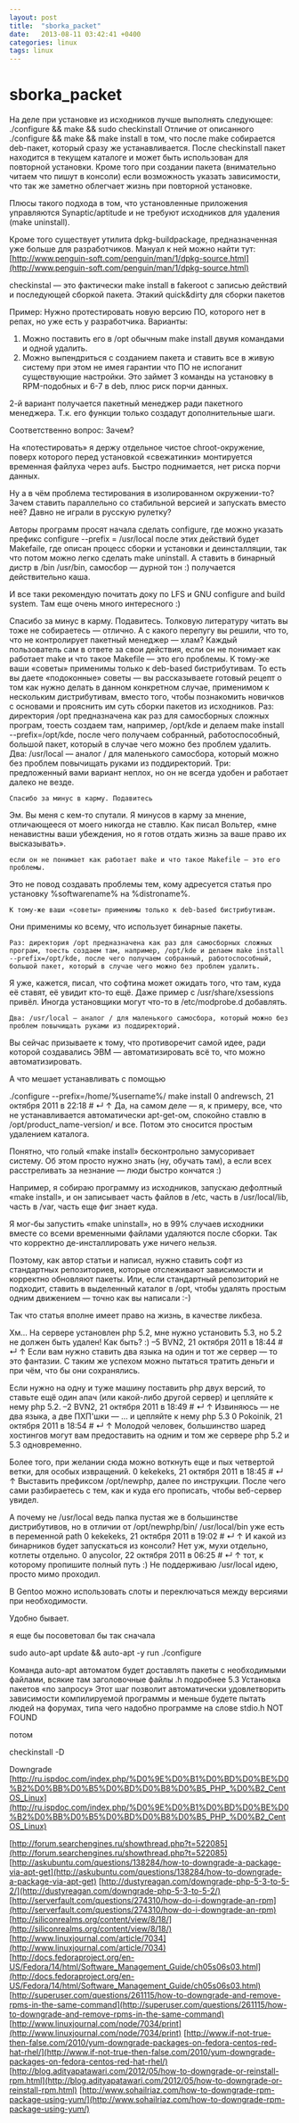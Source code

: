 ```yaml
---
layout: post
title:  "sborka_packet"
date:   2013-08-11 03:42:41 +0400
categories: linux
tags: linux
---
```


# sborka_packet
На деле при установке из исходников лучше выполнять следующее:
./configure && make && sudo checkinstall
Отличие от описанного ./configure && make && make install в том, что после make собирается deb-пакет, который сразу же устанавливается. После checkinstall пакет находится в текущем каталоге и может быть использован для повторной установки. Кроме того при создании пакета (внимательно читаем что пишут в консоли) если возможность указать зависимости, что так же заметно облегчает жизнь при повторной установке.

Плюсы такого подхода в том, что установленные приложения управляются Synaptic/aptitude и не требуют исходников для удаления (make uninstall).

Кроме того существует утилита dpkg-buildpackage, предназначенная уже больше для разработчиков. Мануал к ней можно найти тут: [http://www.penguin-soft.com/penguin/man/1/dpkg-source.html](http://www.penguin-soft.com/penguin/man/1/dpkg-source.html) 

checkinstal — это фактически make install в fakeroot с записью действий и последующей сборкой пакета. Этакий quick&dirty для сборки пакетов





 Пример:
Нужно протестировать новую версию ПО, которого нет в репах, но уже есть у разработчика.
Варианты:
1. Можно поставить его в /opt обычным make install двумя командами и одной удалить.
2. Можно выпендриться с созданием пакета и ставить все в живую систему при этом не имея гарантии что ПО не испоганит существующие настройки. Это займет 3 команды на установку в RPM-подобных и 6-7 в deb, плюс риск порчи данных.

2-й вариант получается пакетный менеджер ради пакетного менеджера.
Т.к. его функции только создадут дополнительные шаги.

Соответственно вопрос: Зачем?


На «потестировать» я держу отдельное чистое chroot-окружение, поверх которого перед установкой «свежатинки» монтируется временная файлуха через aufs. Быстро поднимается, нет риска порчи данных. 





Ну а в чём проблема тестирования в изолированном окружении-то? Зачем ставить параллельно со стабильной версией и запускать вместо неё? Давно не играли в русскую рулетку? 

Авторы программ просят начала сделать configure, где можно указать префикс
configure --prefix = /usr/local после этих действий будет Makefaile,
где описан процесс сборки и установки и деинсталляции,
так что потом можно легко сделать make uninstall.
А ставить в бинарный дистр в /bin /usr/bin, самосбор — дурной тон :) получается действительно каша.

И все таки рекомендую почитать доку по LFS и GNU configure and build system.
Там еще очень много интересного :) 





 Спасибо за минус в карму. Подавитесь. Толковую литературу читать вы тоже не собираетесь — отлично. А с какого перепугу вы решили, что то, что не контролирует пакетный менеджер — хлам? Каждый пользователь сам в ответе за свои действия, если он не понимает как работает make и что такое Makefile — это его проблемы. К тому-же ваши «советы» применимы только к deb-based бистрибутивам. То есть вы даете «подоконные» советы — вы рассказываете готовый рецепт о том как нужно делать в данном конкретном случае, применимом к нескольким дистрибутивам, вместо того, чтобы познакомить новичков с основами и прояснить им суть сборки пакетов из исходников.
Раз: директория /opt предназначена как раз для самосборных сложных програм, тоесть создаем там, например, /opt/kde и делаем make install --prefix=/opt/kde, после чего получаем собранный, работоспособный, большой пакет, который в случае чего можно без проблем удалить.
Два: /usr/local — аналог / для маленького самосбора, который можно без проблем повычищать руками из поддиректорий.
Три: предложенный вами вариант неплох, но он не всегда удобен и работает далеко не везде. 




    Спасибо за минус в карму. Подавитесь

Эм. Вы меня с кем-то спутали. Я минусов в карму за мнение, отличающееся от моего никогда не ставлю. Как писал Вольтер, «мне ненавистны ваши убеждения, но я готов отдать жизнь за ваше право их высказывать».

    если он не понимает как работает make и что такое Makefile — это его проблемы.

Это не повод создавать проблемы тем, кому адресуется статья про установку %softwarename% на %distroname%.

    К тому-же ваши «советы» применимы только к deb-based бистрибутивам. 

Они применимы ко всему, что использует бинарные пакеты.

    Раз: директория /opt предназначена как раз для самосборных сложных програм, тоесть создаем там, например, /opt/kde и делаем make install --prefix=/opt/kde, после чего получаем собранный, работоспособный, большой пакет, который в случае чего можно без проблем удалить.

Я уже, кажется, писал, что софтина может ожидать того, что там, куда её ставят, её увидит кто-то ещё. Даже пример с /usr/share/xsessions привёл. Иногда установщики могут что-то в /etc/modprobe.d добавлять.

    Два: /usr/local — аналог / для маленького самосбора, который можно без проблем повычищать руками из поддиректорий.

Вы сейчас призываете к тому, что противоречит самой идее, ради которой создавались ЭВМ — автоматизировать всё то, что можно автоматизировать.






 А что мешает устанавливать с помощью

./configure --prefix=/home/%username%/
make install
0
andrewsch, 21 октября 2011 в 22:18 #
↵
↑
Да, на самом деле — я, к примеру, все, что не устанавливается автоматически apt-get-ом, спокойно ставлю в /opt/product_name-version/ и все. Потом это сносится простым удалением каталога.

Понятно, что голый «make install» бесконтрольно замусоривает систему. Об этом просто нужно знать (ну, обучать там), а если всех расстреливать за незнание — люди быстро кончатся :) 












Например, я собираю программу из исходников, запускаю дефолтный «make install», и он записывает часть файлов в /etc, часть в /usr/local/lib, часть в /var, часть еще фиг знает куда.

Я мог-бы запустить «make uninstall», но в 99% случаев исходники вместе со всеми временными файлами удаляются после сборки. Так что корректно де-инсталлировать уже ничего нельзя.

Поэтому, как автор статьи и написал, нужно ставить софт из стандартных репозиториев, которые отслеживают зависимости и корректно обновляют пакеты.
Или, если стандартный репозиторий не подходит, ставить в выделенный каталог в /opt, чтобы удалять простым одним движением — точно как вы написали :-)

Так что статья вполне имеет право на жизнь, в качестве ликбеза. 













 Хм… На сервере установлен php 5.2, мне нужно установить 5.3, но 5.2 не должен быть удален! Как быть? :)
–5
BVN2, 21 октября 2011 в 18:44 #
↵
↑
Если вам нужно ставить два языка на один и тот же сервер — то это фантазии. С таким же успехом можно пытаться тратить деньги и при чём, что бы они сохранялись.

Если нужно на одну и туже машину поставить php двух версий, то ставьте ещё один апач (или какой-либо другой сервер) и цепляйте к нему php 5.2.
–2
BVN2, 21 октября 2011 в 18:49 #
↵
↑
Извиняюсь
— не два языка, а две ПХП'шки
— … и цепляйте к нему php 5.3
0
Pokoinik, 21 октября 2011 в 18:54 #
↵
↑
Молодой человек, большинство шаред хостингов могут вам предоставить на одним и том же сервере php 5.2 и 5.3 одновременно.

Более того, при желании сюда можно воткнуть еще и пых четвертой ветки, для особых извращений.
0
kekekeks, 21 октября 2011 в 18:45 #
↵
↑
Выставить префиксом /opt/newphp, далее по инструкции. После чего сами разбираетесь с тем, как и куда его прописать, чтобы веб-сервер увидел. 







 А почему не /usr/local
ведь папка пустая же в большинстве дистрибутивов,
но в отличии от /opt/newphp/bin/ /usr/local/bin уже есть в переменной path
0
kekekeks, 21 октября 2011 в 19:02 #
↵
↑
И какой из бинарников будет запускаться из консоли? Нет уж, мухи отдельно, котлеты отдельно.
0
anycolor, 22 октября 2011 в 06:25 #
↵
↑
тот, к которому пропишите полный путь :) Не поддерживаю /usr/local идею, просто мимо проходил. 







В Gentoo можно использовать слоты и переключаться между версиями при необходимости.

Удобно бывает. 







я еще бы посоветовал бы так сначала

sudo auto-apt update && auto-apt -y run ./configure



Команда auto-apt автоматом будет доставлять пакеты с необходимыми файлами, всякие там заголовочные файлы .h подробнее 5.3 Установка пакетов «по запросу»
Этот шаг позволит автоматически удовлетворить зависимости компилируемой программы и меньше будете пытать людей на форумах, типа чего надобно программе на слове stdio.h NOT FOUND

потом

checkinstall -D
















Downgrade
[http://ru.ispdoc.com/index.php/%D0%9E%D0%B1%D0%BD%D0%BE%D0%B2%D0%BB%D0%B5%D0%BD%D0%B8%D0%B5_PHP_%D0%B2_CentOS_Linux](http://ru.ispdoc.com/index.php/%D0%9E%D0%B1%D0%BD%D0%BE%D0%B2%D0%BB%D0%B5%D0%BD%D0%B8%D0%B5_PHP_%D0%B2_CentOS_Linux)

[http://forum.searchengines.ru/showthread.php?t=522085](http://forum.searchengines.ru/showthread.php?t=522085)
[http://askubuntu.com/questions/138284/how-to-downgrade-a-package-via-apt-get](http://askubuntu.com/questions/138284/how-to-downgrade-a-package-via-apt-get)
[http://dustyreagan.com/downgrade-php-5-3-to-5-2/](http://dustyreagan.com/downgrade-php-5-3-to-5-2/)
[http://serverfault.com/questions/274310/how-do-i-downgrade-an-rpm](http://serverfault.com/questions/274310/how-do-i-downgrade-an-rpm)
[http://siliconrealms.org/content/view/8/18/](http://siliconrealms.org/content/view/8/18/)
[http://www.linuxjournal.com/article/7034](http://www.linuxjournal.com/article/7034)
[http://docs.fedoraproject.org/en-US/Fedora/14/html/Software_Management_Guide/ch05s06s03.html](http://docs.fedoraproject.org/en-US/Fedora/14/html/Software_Management_Guide/ch05s06s03.html)
[http://superuser.com/questions/261115/how-to-downgrade-and-remove-rpms-in-the-same-command](http://superuser.com/questions/261115/how-to-downgrade-and-remove-rpms-in-the-same-command)
[http://www.linuxjournal.com/node/7034/print](http://www.linuxjournal.com/node/7034/print)
[http://www.if-not-true-then-false.com/2010/yum-downgrade-packages-on-fedora-centos-red-hat-rhel/](http://www.if-not-true-then-false.com/2010/yum-downgrade-packages-on-fedora-centos-red-hat-rhel/)
[http://blog.adityapatawari.com/2012/05/how-to-downgrade-or-reinstall-rpm.html](http://blog.adityapatawari.com/2012/05/how-to-downgrade-or-reinstall-rpm.html)
[http://www.sohailriaz.com/how-to-downgrade-rpm-package-using-yum/](http://www.sohailriaz.com/how-to-downgrade-rpm-package-using-yum/)